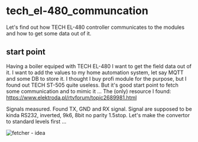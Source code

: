 # tech_el-480_communcation
Let's find out how TECH EL-480 controller communicates to the modules and how to get some data out of it.

## start point
Having a boiler equiped with TECH EL-480 I want to get the field data out of it. I want to add the values to my home automation system, let say MQTT and some DB to store it. I thought I buy profi module for the purpose, but I found out TECH ST-505 quite useless. But it's good start point to fetch some communication and to mimic it ...
The (only) resource I found: https://www.elektroda.pl/rtvforum/topic2689981.html

Signals measured. Found TX, GND and RX signal. Signal are supposed to be kinda RS232, inverted, 9k6, 8bit no parity 1.5stop. Let's make the convertor to standard levels first ...

![fetcher - idea](/fetcher_schematic.jpg)


